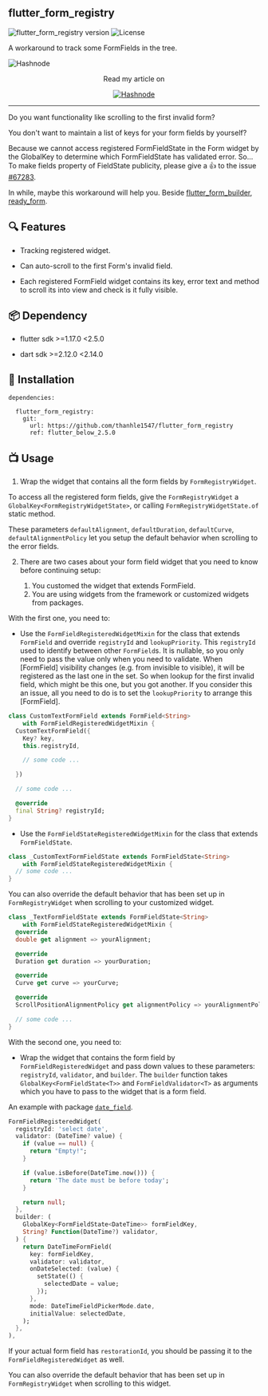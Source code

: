 ## flutter_form_registry

![flutter_form_registry version](https://img.shields.io/badge/flutter_form_registry-v0.3.4-brightgreen.svg)
![License](https://img.shields.io/badge/License-MIT-green.svg)

A workaround to track some FormFields in the tree.

![Hashnode](https://cdn.hashnode.com/res/hashnode/image/upload/v1658517803882/gtdYDSGSi.gif?w=1600&h=840&fit=crop&crop=entropy&auto=format,compress&gif-q=60&format=webm)

<p align="center">
  Read my article on
</p>

<p align="center">
  <a href="https://thanhle.hashnode.dev/flutter-scrolling-to-the-first-invalid-form-field">
    <img src="https://img.shields.io/badge/Hashnode-2962FF?style=for-the-badge&logo=hashnode&logoColor=white" alt="Hashnode"></img>
  </a>
</p>


-----

Do you want functionality like scrolling to the first invalid form?

You don't want to maintain a list of keys for your form fields by yourself?

Because we cannot access registered FormFieldState in the Form widget by the GlobalKey<FormState> to determine which FormFieldState has validated error. So... To make fields property of FieldState publicity, please give a 👍 to the issue [#67283](https://github.com/flutter/flutter/issues/67283).

In while, maybe this workaround will help you. Beside [flutter_form_builder](https://pub.dev/packages/flutter_form_builder), [ready_form](https://pub.dev/packages/ready_form).

## 🔍 Features

* Tracking registered widget.

* Can auto-scroll to the first Form's invalid field.

* Each registered FormField widget contains its key, error text and method to scroll its into view and check is it fully visible.

## 📦 Dependency

* flutter sdk >=1.17.0 <2.5.0

* dart sdk >=2.12.0 <2.14.0

## 💽 Installation

```
dependencies:

  flutter_form_registry:
    git:
      url: https://github.com/thanhle1547/flutter_form_registry
      ref: flutter_below_2.5.0
```

## 📺 Usage

1. Wrap the widget that contains all the form fields by `FormRegistryWidget`.

To access all the registered form fields, give the `FormRegistryWidget` a `GlobalKey<FormRegistryWidgetState>`, or calling `FormRegistryWidgetState.of` static method.

These parameters `defaultAlignment`, `defaultDuration`, `defaultCurve`, `defaultAlignmentPolicy` let you setup the default behavior when scrolling to the error fields.

2. There are two cases about your form field widget that you need to know before continuing setup:

    1. You customed the widget that extends FormField.
    2. You are using widgets from the framework or customized widgets from packages.

With the first one, you need to:

* Use the `FormFieldRegisteredWidgetMixin` for the class that extends `FormField` and override `registryId` and `lookupPriority`. This `registryId` used to identify between other `FormField`s. It is nullable, so you only need to pass the value only when you need to validate. When [FormField] visibility changes (e.g. from invisible to visible), it will be registered as the last one in the set. So when lookup for the first invalid field, which might be this one, but you got another. If you consider this an issue, all you need to do is to set the `lookupPriority` to arrange this [FormField].

```dart
class CustomTextFormField extends FormField<String>
    with FormFieldRegisteredWidgetMixin {
  CustomTextFormField({
    Key? key,
    this.registryId,

    // some code ...

  })

  // some code ...

  @override
  final String? registryId;
}
```

* Use the `FormFieldStateRegisteredWidgetMixin` for the class that extends `FormFieldState`.

```dart
class _CustomTextFormFieldState extends FormFieldState<String>
    with FormFieldStateRegisteredWidgetMixin {
  // some code ...
}
```

You can also override the default behavior that has been set up in `FormRegistryWidget` when scrolling to your customized widget.

```dart
class _TextFormFieldState extends FormFieldState<String>
    with FormFieldStateRegisteredWidgetMixin {
  @override
  double get alignment => yourAlignment;

  @override
  Duration get duration => yourDuration;

  @override
  Curve get curve => yourCurve;

  @override
  ScrollPositionAlignmentPolicy get alignmentPolicy => yourAlignmentPolicy;

  // some code ...
}
```

With the second one, you need to:

* Wrap the widget that contains the form field by `FormFieldRegisteredWidget` and pass down values to these parameters: `registryId`, `validator`, and `builder`. The `builder` function takes `GlobalKey<FormFieldState<T>>` and `FormFieldValidator<T>` as arguments which you have to pass to the widget that is a form field.

An example with package [`date_field`](https://pub.dev/packages/date_field).

```dart
FormFieldRegisteredWidget(
  registryId: 'select date',
  validator: (DateTime? value) {
    if (value == null) {
      return "Empty!";
    }

    if (value.isBefore(DateTime.now())) {
      return 'The date must be before today';
    }

    return null;
  },
  builder: (
    GlobalKey<FormFieldState<DateTime>> formFieldKey,
    String? Function(DateTime?) validator,
  ) {
    return DateTimeFormField(
      key: formFieldKey,
      validator: validator,
      onDateSelected: (value) {
        setState(() {
          selectedDate = value;
        });
      },
      mode: DateTimeFieldPickerMode.date,
      initialValue: selectedDate,
    );
  },
),
```

If your actual form field has `restorationId`, you should be passing it to the `FormFieldRegisteredWidget` as well.

You can also override the default behavior that has been set up in `FormRegistryWidget` when scrolling to this widget.
